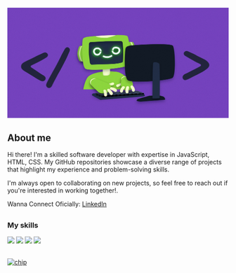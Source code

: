 ![Why Git](2.jpg "Why Git")

## About me

Hi there! I'm a skilled software developer with expertise in JavaScript, HTML, CSS. My GitHub repositories showcase a diverse range of projects that highlight my experience and problem-solving skills.

I'm always open to collaborating on new projects, so feel free to reach out if you're interested in working together!.


Wanna Connect Oficially: <a href="[https://andrespecht.com/](https://www.linkedin.com/in/uday-veer-singh-8793b8249/)" target="_blank">LinkedIn</a> 

##

### My skills

![](https://img.shields.io/badge/code-javascript-informational?style=for-the-badge&logo=javascript&logoColor=white&color=51be8d)
![](https://img.shields.io/badge/web-html-informational?style=for-the-badge&logo=html5&logoColor=white&color=51be8d)
![](https://img.shields.io/badge/web-css-informational?style=for-the-badge&logo=css3&logoColor=white&color=51be8d)
![](https://img.shields.io/badge/db-mysql-informational?style=for-the-badge&logo=mysql&logoColor=white&color=51be8d)

##

<a href="https://github.com/UDAY-2997">
  <img align="center" src="Lets.gif" alt="chip" />
</a>
